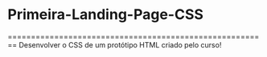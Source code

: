 # Primeira-Landing-Page-CSS
========================================================
Desenvolver o CSS de um protótipo HTML criado pelo curso!
